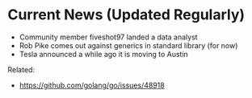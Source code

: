 # Current News (Updated Regularly)

* Community member fiveshot97 landed a data analyst
* Rob Pike comes out against generics in standard library (for now)
* Tesla announced a while ago it is moving to Austin

Related:

* <https://github.com/golang/go/issues/48918>
